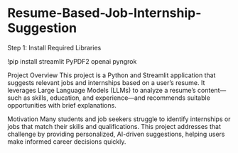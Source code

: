 # Resume-Based-Job-Internship-Suggestion

Step 1: Install Required Libraries

!pip install streamlit PyPDF2 openai pyngrok


Project Overview
This project is a Python and Streamlit application that suggests relevant jobs and internships based on a user’s resume. It leverages Large Language Models (LLMs) to analyze a resume’s content—such as skills, education, and experience—and recommends suitable opportunities with brief explanations.

Motivation
Many students and job seekers struggle to identify internships or jobs that match their skills and qualifications. This project addresses that challenge by providing personalized, AI-driven suggestions, helping users make informed career decisions quickly.
